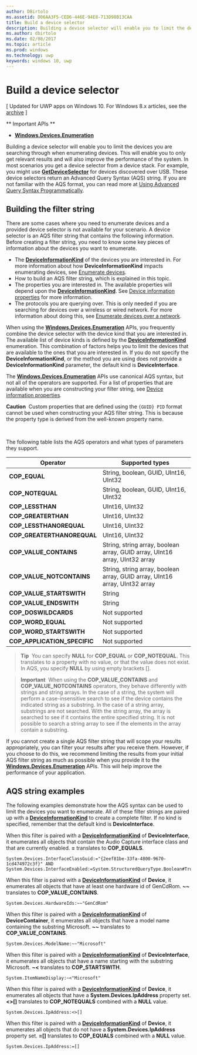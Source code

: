 ---author: DBirtoloms.assetid: D06AA3F5-CED6-446E-94E8-713D98B13CAAtitle: Build a device selectordescription: Building a device selector will enable you to limit the devices you are searching through when enumerating devices.ms.author: dbirtoloms.date: 02/08/2017ms.topic: articlems.prod: windowsms.technology: uwpkeywords: windows 10, uwp---# Build a device selector\[ Updated for UWP apps on Windows 10. For Windows 8.x articles, see the [archive](http://go.microsoft.com/fwlink/p/?linkid=619132) \]** Important APIs **-   [**Windows.Devices.Enumeration**](https://msdn.microsoft.com/library/windows/apps/BR225459)Building a device selector will enable you to limit the devices you are searching through when enumerating devices. This will enable you to only get relevant results and will also improve the performance of the system. In most scenarios you get a device selector from a device stack. For example, you might use [**GetDeviceSelector**](https://msdn.microsoft.com/library/windows/apps/Dn264015) for devices discovered over USB. These device selectors return an Advanced Query Syntax (AQS) string. If you are not familiar with the AQS format, you can read more at [Using Advanced Query Syntax Programmatically](https://msdn.microsoft.com/library/windows/desktop/Bb266512).## Building the filter stringThere are some cases where you need to enumerate devices and a provided device selector is not available for your scenario. A device selector is an AQS filter string that contains the following information. Before creating a filter string, you need to know some key pieces of information about the devices you want to enumerate.-   The [**DeviceInformationKind**](https://msdn.microsoft.com/library/windows/apps/Dn948991) of the devices you are interested in. For more information about how **DeviceInformationKind** impacts enumerating devices, see [Enumerate devices](enumerate-devices.md).-   How to build an AQS filter string, which is explained in this topic.-   The properties you are interested in. The available properties will depend upon the [**DeviceInformationKind**](https://msdn.microsoft.com/library/windows/apps/Dn948991). See [Device information properties](device-information-properties.md) for more information.-   The protocols you are querying over. This is only needed if you are searching for devices over a wireless or wired network. For more information about doing this, see [Enumerate devices over a network](enumerate-devices-over-a-network.md).When using the [**Windows.Devices.Enumeration**](https://msdn.microsoft.com/library/windows/apps/BR225459) APIs, you frequently combine the device selector with the device kind that you are interested in. The available list of device kinds is defined by the [**DeviceInformationKind**](https://msdn.microsoft.com/library/windows/apps/Dn948991) enumeration. This combination of factors helps you to limit the devices that are available to the ones that you are interested in. If you do not specify the **DeviceInformationKind**, or the method you are using does not provide a **DeviceInformationKind** parameter, the default kind is **DeviceInterface**.The [**Windows.Devices.Enumeration**](https://msdn.microsoft.com/library/windows/apps/BR225459) APIs use canonical AQS syntax, but not all of the operators are supported. For a list of properties that are available when you are constructing your filter string, see [Device information properties](device-information-properties.md).**Caution**  Custom properties that are defined using the `{GUID} PID` format cannot be used when constructing your AQS filter string. This is because the property type is derived from the well-known property name. The following table lists the AQS operators and what types of parameters they support.| Operator                       | Supported types                                                             ||--------------------------------|-----------------------------------------------------------------------------|| **COP\_EQUAL**                 | String, boolean, GUID, UInt16, UInt32                                       || **COP\_NOTEQUAL**              | String, boolean, GUID, UInt16, UInt32                                       || **COP\_LESSTHAN**              | UInt16, UInt32                                                              || **COP\_GREATERTHAN**           | UInt16, UInt32                                                              || **COP\_LESSTHANOREQUAL**       | UInt16, UInt32                                                              || **COP\_GREATERTHANOREQUAL**    | UInt16, UInt32                                                              || **COP\_VALUE\_CONTAINS**       | String, string array, boolean array, GUID array, UInt16 array, UInt32 array || **COP\_VALUE\_NOTCONTAINS**    | String, string array, boolean array, GUID array, UInt16 array, UInt32 array || **COP\_VALUE\_STARTSWITH**     | String                                                                      || **COP\_VALUE\_ENDSWITH**       | String                                                                      || **COP\_DOSWILDCARDS**          | Not supported                                                               || **COP\_WORD\_EQUAL**           | Not supported                                                               || **COP\_WORD\_STARTSWITH**      | Not supported                                                               || **COP\_APPLICATION\_SPECIFIC** | Not supported                                                               |> **Tip**  You can specify **NULL** for **COP\_EQUAL** or **COP\_NOTEQUAL**. This translates to a property with no value, or that the value does not exist. In AQS, you specify **NULL** by using empty brackets \[\].> **Important**  When using the **COP\_VALUE\_CONTAINS** and **COP\_VALUE\_NOTCONTAINS** operators, they behave differently with strings and string arrays. In the case of a string, the system will perform a case-insensitive search to see if the device contains the indicated string as a substring. In the case of a string array, substrings are not searched. With the string array, the array is searched to see if it contains the entire specified string. It is not possible to search a string array to see if the elements in the array contain a substring.If you cannot create a single AQS filter string that will scope your results appropriately, you can filter your results after you receive them. However, if you choose to do this, we recommend limiting the results from your initial AQS filter string as much as possible when you provide it to the [**Windows.Devices.Enumeration**](https://msdn.microsoft.com/library/windows/apps/BR225459) APIs. This will help improve the performance of your application.## AQS string examplesThe following examples demonstrate how the AQS syntax can be used to limit the devices you want to enumerate. All of these filter strings are paired up with a [**DeviceInformationKind**](https://msdn.microsoft.com/library/windows/apps/Dn948991) to create a complete filter. If no kind is specified, remember that the default kind is **DeviceInterface**.When this filter is paired with a [**DeviceInformationKind**](https://msdn.microsoft.com/library/windows/apps/Dn948991) of **DeviceInterface**, it enumerates all objects that contain the Audio Capture interface class and that are currently enabled. **=** translates to **COP\_EQUALS**.``` syntaxSystem.Devices.InterfaceClassGuid:="{2eef81be-33fa-4800-9670-1cd474972c3f}" AND System.Devices.InterfaceEnabled:=System.StructuredQueryType.Boolean#True```When this filter is paired with a [**DeviceInformationKind**](https://msdn.microsoft.com/library/windows/apps/Dn948991) of **Device**, it enumerates all objects that have at least one hardware id of GenCdRom. **~~** translates to **COP\_VALUE\_CONTAINS**.``` syntaxSystem.Devices.HardwareIds:~~"GenCdRom"```When this filter is paired with a [**DeviceInformationKind**](https://msdn.microsoft.com/library/windows/apps/Dn948991) of **DeviceContainer**, it enumerates all objects that have a model name containing the substring Microsoft. **~~** translates to **COP\_VALUE\_CONTAINS**.``` syntaxSystem.Devices.ModelName:~~"Microsoft"```When this filter is paired with a [**DeviceInformationKind**](https://msdn.microsoft.com/library/windows/apps/Dn948991) of **DeviceInterface**, it enumerates all objects that have a name starting with the substring Microsoft. **~&lt;** translates to **COP\_STARTSWITH**.``` syntaxSystem.ItemNameDisplay:~<"Microsoft"```When this filter is paired with a [**DeviceInformationKind**](https://msdn.microsoft.com/library/windows/apps/Dn948991) of **Device**, it enumerates all objects that have a **System.Devices.IpAddress** property set. **&lt;&gt;\[\]** translates to **COP\_NOTEQUALS** combined with a **NULL** value.``` syntaxSystem.Devices.IpAddress:<>[]```When this filter is paired with a [**DeviceInformationKind**](https://msdn.microsoft.com/library/windows/apps/Dn948991) of **Device**, it enumerates all objects that do not have a **System.Devices.IpAddress** property set. **=\[\]** translates to **COP\_EQUALS** combined with a **NULL** value.``` syntaxSystem.Devices.IpAddress:=[]```  